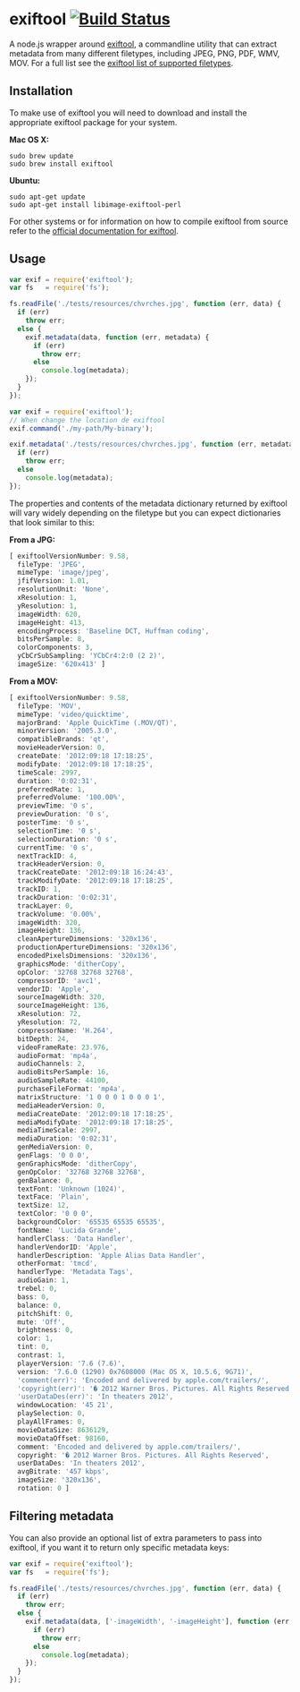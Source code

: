# exiftool [![Build Status](https://travis-ci.org/nathanpeck/exiftool.svg?branch=master)](https://travis-ci.org/nathanpeck/exiftool)

A node.js wrapper around [exiftool](http://owl.phy.queensu.ca/~phil/exiftool/), a commandline utility that can extract metadata from many different filetypes, including JPEG, PNG, PDF, WMV, MOV. For a full list see the [exiftool list of supported filetypes](http://www.sno.phy.queensu.ca/~phil/exiftool/#supported).

## Installation

To make use of exiftool you will need to download and install the appropriate exiftool package for your system.

__Mac OS X:__

```
sudo brew update
sudo brew install exiftool
```

__Ubuntu:__

```
sudo apt-get update
sudo apt-get install libimage-exiftool-perl
```

For other systems or for information on how to compile exiftool from source refer to the [official documentation for exiftool](http://www.sno.phy.queensu.ca/~phil/exiftool/install.html).

## Usage

```js
var exif = require('exiftool');
var fs   = require('fs');

fs.readFile('./tests/resources/chvrches.jpg', function (err, data) {
  if (err)
    throw err;
  else {
    exif.metadata(data, function (err, metadata) {
      if (err)
        throw err;
      else
        console.log(metadata);
    });
  }
});
```

```js
var exif = require('exiftool');
// When change the location de exiftool
exif.command('./my-path/My-binary');

exif.metadata('./tests/resources/chvrches.jpg', function (err, metadata) {
  if (err)
    throw err;
  else
    console.log(metadata);
});
```

The properties and contents of the metadata dictionary returned by exiftool will vary widely depending on the filetype but you can expect dictionaries that look similar to this:

__From a JPG:__

```js
[ exiftoolVersionNumber: 9.58,
  fileType: 'JPEG',
  mimeType: 'image/jpeg',
  jfifVersion: 1.01,
  resolutionUnit: 'None',
  xResolution: 1,
  yResolution: 1,
  imageWidth: 620,
  imageHeight: 413,
  encodingProcess: 'Baseline DCT, Huffman coding',
  bitsPerSample: 8,
  colorComponents: 3,
  yCbCrSubSampling: 'YCbCr4:2:0 (2 2)',
  imageSize: '620x413' ]
```

__From a MOV:__

```js
[ exiftoolVersionNumber: 9.58,
  fileType: 'MOV',
  mimeType: 'video/quicktime',
  majorBrand: 'Apple QuickTime (.MOV/QT)',
  minorVersion: '2005.3.0',
  compatibleBrands: 'qt',
  movieHeaderVersion: 0,
  createDate: '2012:09:18 17:18:25',
  modifyDate: '2012:09:18 17:18:25',
  timeScale: 2997,
  duration: '0:02:31',
  preferredRate: 1,
  preferredVolume: '100.00%',
  previewTime: '0 s',
  previewDuration: '0 s',
  posterTime: '0 s',
  selectionTime: '0 s',
  selectionDuration: '0 s',
  currentTime: '0 s',
  nextTrackID: 4,
  trackHeaderVersion: 0,
  trackCreateDate: '2012:09:18 16:24:43',
  trackModifyDate: '2012:09:18 17:18:25',
  trackID: 1,
  trackDuration: '0:02:31',
  trackLayer: 0,
  trackVolume: '0.00%',
  imageWidth: 320,
  imageHeight: 136,
  cleanApertureDimensions: '320x136',
  productionApertureDimensions: '320x136',
  encodedPixelsDimensions: '320x136',
  graphicsMode: 'ditherCopy',
  opColor: '32768 32768 32768',
  compressorID: 'avc1',
  vendorID: 'Apple',
  sourceImageWidth: 320,
  sourceImageHeight: 136,
  xResolution: 72,
  yResolution: 72,
  compressorName: 'H.264',
  bitDepth: 24,
  videoFrameRate: 23.976,
  audioFormat: 'mp4a',
  audioChannels: 2,
  audioBitsPerSample: 16,
  audioSampleRate: 44100,
  purchaseFileFormat: 'mp4a',
  matrixStructure: '1 0 0 0 1 0 0 0 1',
  mediaHeaderVersion: 0,
  mediaCreateDate: '2012:09:18 17:18:25',
  mediaModifyDate: '2012:09:18 17:18:25',
  mediaTimeScale: 2997,
  mediaDuration: '0:02:31',
  genMediaVersion: 0,
  genFlags: '0 0 0',
  genGraphicsMode: 'ditherCopy',
  genOpColor: '32768 32768 32768',
  genBalance: 0,
  textFont: 'Unknown (1024)',
  textFace: 'Plain',
  textSize: 12,
  textColor: '0 0 0',
  backgroundColor: '65535 65535 65535',
  fontName: 'Lucida Grande',
  handlerClass: 'Data Handler',
  handlerVendorID: 'Apple',
  handlerDescription: 'Apple Alias Data Handler',
  otherFormat: 'tmcd',
  handlerType: 'Metadata Tags',
  audioGain: 1,
  trebel: 0,
  bass: 0,
  balance: 0,
  pitchShift: 0,
  mute: 'Off',
  brightness: 0,
  color: 1,
  tint: 0,
  contrast: 1,
  playerVersion: '7.6 (7.6)',
  version: '7.6.0 (1290) 0x7608000 (Mac OS X, 10.5.6, 9G71)',
  'comment(err)': 'Encoded and delivered by apple.com/trailers/',
  'copyright(err)': '� 2012 Warner Bros. Pictures. All Rights Reserved',
  'userDataDes(err)': 'In theaters 2012',
  windowLocation: '45 21',
  playSelection: 0,
  playAllFrames: 0,
  movieDataSize: 8636129,
  movieDataOffset: 98160,
  comment: 'Encoded and delivered by apple.com/trailers/',
  copyright: '� 2012 Warner Bros. Pictures. All Rights Reserved',
  userDataDes: 'In theaters 2012',
  avgBitrate: '457 kbps',
  imageSize: '320x136',
  rotation: 0 ]
```

## Filtering metadata

You can also provide an optional list of extra parameters to pass into exiftool, if you want it to return only specific metadata keys:

```js
var exif = require('exiftool');
var fs   = require('fs');

fs.readFile('./tests/resources/chvrches.jpg', function (err, data) {
  if (err)
    throw err;
  else {
    exif.metadata(data, ['-imageWidth', '-imageHeight'], function (err, metadata) {
      if (err)
        throw err;
      else
        console.log(metadata);
    });
  }
});
```
